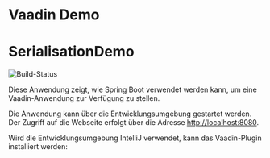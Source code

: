 # Vaadin Demo
# SerialisationDemo
![Build-Status](https://github.com/mflingelli/VaadinDemo/actions/workflows/maven.yml/badge.svg)

Diese Anwendung zeigt, wie Spring Boot verwendet werden kann, um eine Vaadin-Anwendung
zur Verfügung zu stellen.

Die Anwendung kann über die Entwicklungsumgebung gestartet werden. Der Zugriff auf die
Webseite erfolgt über die Adresse [http://localhost:8080](http://localhost:8080).

Wird die Entwicklungsumgebung IntelliJ verwendet, kann das Vaadin-Plugin installiert werden:

